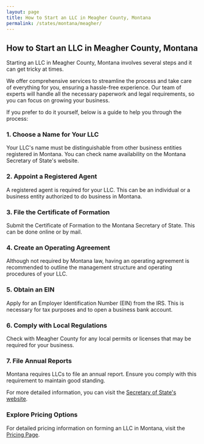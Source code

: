```yaml
---
layout: page
title: How to Start an LLC in Meagher County, Montana
permalink: /states/montana/meagher/
---
```


<h2>How to Start an LLC in Meagher County, Montana</h2>

<p>Starting an LLC in Meagher County, Montana involves several steps and it can get tricky at times.</p>

<p>We offer comprehensive services to streamline the process and take care of everything for you, ensuring a hassle-free experience. Our team of experts will handle all the necessary paperwork and legal requirements, so you can focus on growing your business.</p>

<p>If you prefer to do it yourself, below is a guide to help you through the process:</p>

<h3>1. Choose a Name for Your LLC</h3>
<p>Your LLC's name must be distinguishable from other business entities registered in Montana. You can check name availability on the Montana Secretary of State's website.</p>

<h3>2. Appoint a Registered Agent</h3>
<p>A registered agent is required for your LLC. This can be an individual or a business entity authorized to do business in Montana.</p>

<h3>3. File the Certificate of Formation</h3>
<p>Submit the Certificate of Formation to the Montana Secretary of State. This can be done online or by mail.</p>

<h3>4. Create an Operating Agreement</h3>
<p>Although not required by Montana law, having an operating agreement is recommended to outline the management structure and operating procedures of your LLC.</p>

<h3>5. Obtain an EIN</h3>
<p>Apply for an Employer Identification Number (EIN) from the IRS. This is necessary for tax purposes and to open a business bank account.</p>

<h3>6. Comply with Local Regulations</h3>
<p>Check with Meagher County for any local permits or licenses that may be required for your business.</p>

<h3>7. File Annual Reports</h3>
<p>Montana requires LLCs to file an annual report. Ensure you comply with this requirement to maintain good standing.</p>

<p>For more detailed information, you can visit the <a href="https://www.sos.montana.gov/">Secretary of State's website</a>.</p>

<h3>Explore Pricing Options</h3>
<p>For detailed pricing information on forming an LLC in Montana, visit the <a href="{ '/new-pricing/' | relative_url }">Pricing Page</a>.</p>
